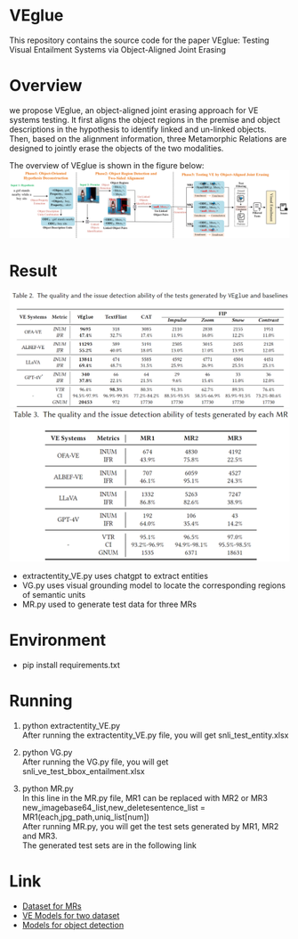 # VEglue
This repository contains the source code for the paper VEglue: Testing Visual Entailment Systems via Object-Aligned Joint Erasing

# Overview
we propose VEglue, an object-aligned joint erasing approach for VE systems testing. It first aligns the object regions in the premise and object descriptions in the hypothesis to identify linked and un-linked objects. Then, based on the alignment information, three Metamorphic Relations are designed to jointly erase the objects of the two modalities.

The overview of VEglue is shown in the figure below:  
![Image text](https://github.com/lsplx/VEtesting/blob/master/data/artifacture_refine.png)

# Result
![Image text](https://github.com/lsplx/VEtesting/blob/master/data/VEglue_result.png)
![Image text](https://github.com/lsplx/VEtesting/blob/master/data/MR_result.png)

- extractentity_VE.py uses chatgpt to extract entities
- VG.py uses visual grounding model to locate the corresponding regions of semantic units
- MR.py used to generate test data for three MRs

# Environment
- pip install requirements.txt

# Running
1. python extractentity_VE.py   
After running the extractentity_VE.py file, you will get snli_test_entity.xlsx   

2. python VG.py  
After running the VG.py file, you will get snli_ve_test_bbox_entailment.xlsx  

3. python MR.py  
In this line in the MR.py file, MR1 can be replaced with MR2 or MR3  
new_imagebase64_list,new_deletesentence_list = MR1(each,jpg_path,uniq_list[num])  
After running MR.py, you will get the test sets generated by MR1, MR2 and MR3.  
The generated test sets are in the following link  

# Link
- [Dataset for MRs](https://pan.baidu.com/s/1HLuZR1fvQW2Qj7ZXQ5xaww?pwd=pdos)
- [VE Models for two dataset](https://pan.baidu.com/s/1i1-lIF0IxSXAKbJv8gdtDg?pwd=5bfw)
- [Models for object detection](https://github.com/RistoranteRist/mmlab-weights/releases/download/dino-swinl/dino-5scale_swin-l_8xb2-36e_coco-5486e051.pth)






